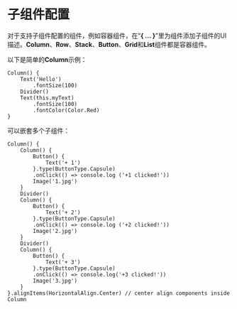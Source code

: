 # 子组件配置<a name="ZH-CN_TOPIC_0000001157228875"></a>

对于支持子组件配置的组件，例如容器组件，在“**\{ ... \}**”里为组件添加子组件的UI描述。**Column**、**Row**、**Stack**、**Button**、**Grid**和**List**组件都是容器组件。

以下是简单的**Column**示例：

```
Column() {
    Text('Hello')
        .fontSize(100)
    Divider()
    Text(this.myText)
        .fontSize(100)
        .fontColor(Color.Red)
}
```

可以嵌套多个子组件：

```
Column() {
    Column() {
        Button() {
            Text('+ 1')
        }.type(ButtonType.Capsule)
        .onClick(() => console.log ('+1 clicked!'))
        Image('1.jpg')
    }
    Divider()
    Column() {
        Button() {
            Text('+ 2')
        }.type(ButtonType.Capsule)
        .onClick(() => console.log ('+2 clicked!'))
        Image('2.jpg')
    }
    Divider()
    Column() {
        Button() {
            Text('+ 3')
        }.type(ButtonType.Capsule)
        .onClick(() => console.log('+3 clicked!'))
        Image('3.jpg')
    }
}.alignItems(HorizontalAlign.Center) // center align components inside Column
```

